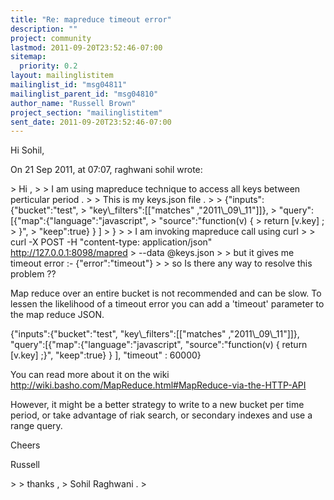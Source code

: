 ```yaml
---
title: "Re: mapreduce timeout error"
description: ""
project: community
lastmod: 2011-09-20T23:52:46-07:00
sitemap:
  priority: 0.2
layout: mailinglistitem
mailinglist_id: "msg04811"
mailinglist_parent_id: "msg04810"
author_name: "Russell Brown"
project_section: "mailinglistitem"
sent_date: 2011-09-20T23:52:46-07:00
---
```



Hi Sohil,

On 21 Sep 2011, at 07:07, raghwani sohil wrote:

&gt; Hi ,
&gt; 
&gt; I am using mapreduce technique to access all keys between perticular period .
&gt; 
&gt; This is my keys.json file .
&gt; 
&gt; {"inputs":{"bucket":"test",
&gt; "key\\_filters":[["matches" ,"2011\\_09\\_11"]]},
&gt; "query":[{"map":{"language":"javascript",
&gt; "source":"function(v) {
&gt; return [v.key] ;
&gt; }",
&gt; "keep":true} } ]
&gt; }
&gt; 
&gt; I am invoking mapreduce call using curl 
&gt; 
&gt; curl -X POST -H "content-type: application/json" http://127.0.0.1:8098/mapred 
&gt; --data @keys.json
&gt; 
&gt; but it gives me timeout error :- {"error":"timeout"}
&gt; 
&gt; so Is there any way to resolve this problem ?? 

Map reduce over an entire bucket is not recommended and can be slow. To lessen 
the likelihood of a timeout error you can add a 'timeout' parameter to the map 
reduce JSON.

{"inputs":{"bucket":"test", "key\\_filters":[["matches" ,"2011\\_09\\_11"]]}, 
"query":[{"map":{"language":"javascript", "source":"function(v) { return 
[v.key] ;}", "keep":true} } ], "timeout" : 60000}

You can read more about it on the wiki 
http://wiki.basho.com/MapReduce.html#MapReduce-via-the-HTTP-API

However, it might be a better strategy to write to a new bucket per time 
period, or take advantage of riak search, or secondary indexes and use a range 
query.

Cheers

Russell

&gt; 
&gt; thanks ,
&gt; Sohil Raghwani .
&gt; 

